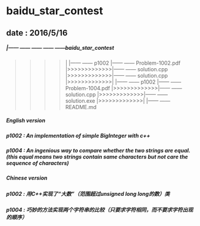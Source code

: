 # baidu_star_contest 
## date : 2016/5/16

##### |—— —— —— —— ——baidu_star_contest
 >>>>|
 >>>>|—— —— p1002 |—— —— Problem-1002.pdf
 >>>>|>>>>>>>>>>>>>|—— —— solution.cpp
 >>>>|>>>>>>>>>>>>>|—— —— solution.cpp
 >>>>|>>>>>>>>>>>>>|
 >>>>|—— —— p1002 |—— —— Problem-1004.pdf
 >>>>|>>>>>>>>>>>>>|—— —— solution.cpp
 >>>>|>>>>>>>>>>>>>|—— —— solution.exe
 >>>>|>>>>>>>>>>>>>|
 >>>>|—— —— README.md


##### English version
##### p1002 : An implementation of simple BigInteger with c++
##### p1004 : An ingenious way to compare whether the two strings are equal. (this equal means two strings contain same characters but not care the sequence of characters)
##### Chinese version
##### p1002 : 用C++实现了“大数”（范围超过unsigned  long long的数）类
##### p1004 : 巧妙的方法实现两个字符串的比较（只要求字符相同，而不要求字符出现的顺序）